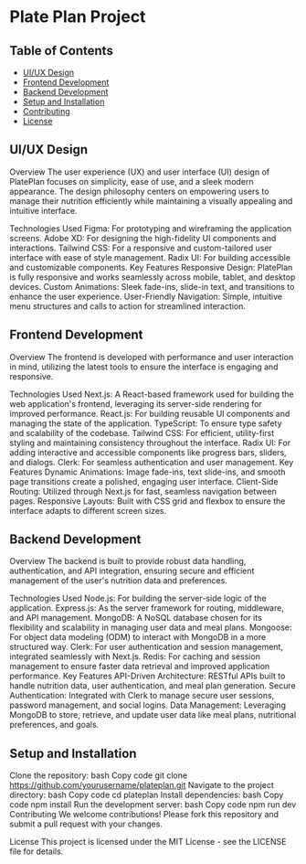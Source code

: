 # Plate Plan Project

## Table of Contents
- [UI/UX Design](#uiux-design)
- [Frontend Development](#frontend-development)
- [Backend Development](#backend-development)
- [Setup and Installation](#setup-and-installation)
- [Contributing](#contributing)
- [License](#license)

## UI/UX Design
Overview
The user experience (UX) and user interface (UI) design of PlatePlan focuses on simplicity, ease of use, and a sleek modern appearance. The design philosophy centers on empowering users to manage their nutrition efficiently while maintaining a visually appealing and intuitive interface.

Technologies Used
Figma: For prototyping and wireframing the application screens.
Adobe XD: For designing the high-fidelity UI components and interactions.
Tailwind CSS: For a responsive and custom-tailored user interface with ease of style management.
Radix UI: For building accessible and customizable components.
Key Features
Responsive Design: PlatePlan is fully responsive and works seamlessly across mobile, tablet, and desktop devices.
Custom Animations: Sleek fade-ins, slide-in text, and transitions to enhance the user experience.
User-Friendly Navigation: Simple, intuitive menu structures and calls to action for streamlined interaction.


## Frontend Development
Overview
The frontend is developed with performance and user interaction in mind, utilizing the latest tools to ensure the interface is engaging and responsive.

Technologies Used
Next.js: A React-based framework used for building the web application's frontend, leveraging its server-side rendering for improved performance.
React.js: For building reusable UI components and managing the state of the application.
TypeScript: To ensure type safety and scalability of the codebase.
Tailwind CSS: For efficient, utility-first styling and maintaining consistency throughout the interface.
Radix UI: For adding interactive and accessible components like progress bars, sliders, and dialogs.
Clerk: For seamless authentication and user management.
Key Features
Dynamic Animations: Image fade-ins, text slide-ins, and smooth page transitions create a polished, engaging user interface.
Client-Side Routing: Utilized through Next.js for fast, seamless navigation between pages.
Responsive Layouts: Built with CSS grid and flexbox to ensure the interface adapts to different screen sizes.


## Backend Development
Overview
The backend is built to provide robust data handling, authentication, and API integration, ensuring secure and efficient management of the user's nutrition data and preferences.

Technologies Used
Node.js: For building the server-side logic of the application.
Express.js: As the server framework for routing, middleware, and API management.
MongoDB: A NoSQL database chosen for its flexibility and scalability in managing user data and meal plans.
Mongoose: For object data modeling (ODM) to interact with MongoDB in a more structured way.
Clerk: For user authentication and session management, integrated seamlessly with Next.js.
Redis: For caching and session management to ensure faster data retrieval and improved application performance.
Key Features
API-Driven Architecture: RESTful APIs built to handle nutrition data, user authentication, and meal plan generation.
Secure Authentication: Integrated with Clerk to manage secure user sessions, password management, and social logins.
Data Management: Leveraging MongoDB to store, retrieve, and update user data like meal plans, nutritional preferences, and goals.


## Setup and Installation
Clone the repository:
bash
Copy code
git clone https://github.com/yourusername/plateplan.git
Navigate to the project directory:
bash
Copy code
cd plateplan
Install dependencies:
bash
Copy code
npm install
Run the development server:
bash
Copy code
npm run dev
Contributing
We welcome contributions! Please fork this repository and submit a pull request with your changes.

License
This project is licensed under the MIT License - see the LICENSE file for details.

